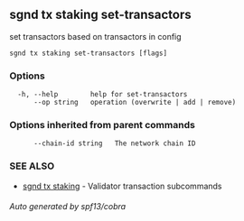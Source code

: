 ## sgnd tx staking set-transactors

set transactors based on transactors in config

```
sgnd tx staking set-transactors [flags]
```

### Options

```
  -h, --help        help for set-transactors
      --op string   operation (overwrite | add | remove)
```

### Options inherited from parent commands

```
      --chain-id string   The network chain ID
```

### SEE ALSO

* [sgnd tx staking](sgnd_tx_staking.md)	 - Validator transaction subcommands

###### Auto generated by spf13/cobra
